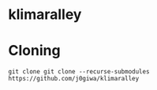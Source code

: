 # klimaralley

# Cloning
```
git clone git clone --recurse-submodules https://github.com/j0giwa/klimaralley
```
